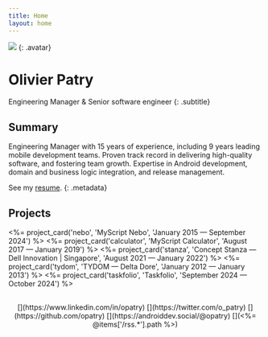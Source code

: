 ```yaml
---
title: Home
layout: home
---
```


![](https://www.gravatar.com/avatar/3eae340e049abecfb4a117ad7a907bd1?s=256&d=mp)
{: .avatar}

# Olivier Patry

Engineering Manager & Senior software engineer
{: .subtitle}

## Summary
Engineering Manager with 15 years of experience, including 9 years leading mobile development teams. Proven track record in delivering high-quality software, and fostering team growth. Expertise in Android development, domain and business logic integration, and release management.

See my [resume](<%= @items['/resume.*'].path %>).
{: .metadata}

## Projects
<div class="project-cards">
<%= project_card('nebo', 'MyScript Nebo', 'January 2015 — September 2024') %>
<%= project_card('calculator', 'MyScript Calculator', 'August 2017 — January 2019') %>
<%= project_card('stanza', 'Concept Stanza — Dell Innovation | Singapore', 'August 2021 — January 2022') %>
<%= project_card('tydom', 'TYDOM — Delta Dore', 'January 2012 — January 2013') %>
<%= project_card('taskfolio', 'Taskfolio', 'September 2024 — October 2024') %>
</div>

<div class="special-links" style="text-align: center; margin-top: 30px;" markdown="1">
[<span class="icon-linkedin" title="opatry on LinkedIn"></span>](https://www.linkedin.com/in/opatry)
[<span class="icon-twitter" title="o_patry on Twitter"></span>](https://twitter.com/o_patry)
[<span class="icon-github" title="opatry on Github"></span>](https://github.com/opatry)
[<span class="icon-mastodon" title="androiddev.social/@opatry on Mastodon"></span>](https://androiddev.social/@opatry)
[<span class="icon-rss2"></span>](<%= @items['/rss.*'].path %>)
</div>
